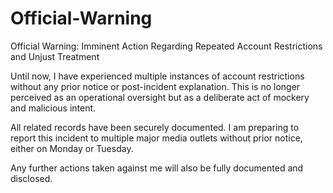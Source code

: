# Official-Warning

Official Warning: Imminent Action Regarding Repeated Account Restrictions and Unjust Treatment

Until now, I have experienced multiple instances of account restrictions without any prior notice or post-incident explanation.
This is no longer perceived as an operational oversight but as a deliberate act of mockery and malicious intent.

All related records have been securely documented.
I am preparing to report this incident to multiple major media outlets without prior notice, either on Monday or Tuesday.

Any further actions taken against me will also be fully documented and disclosed.
